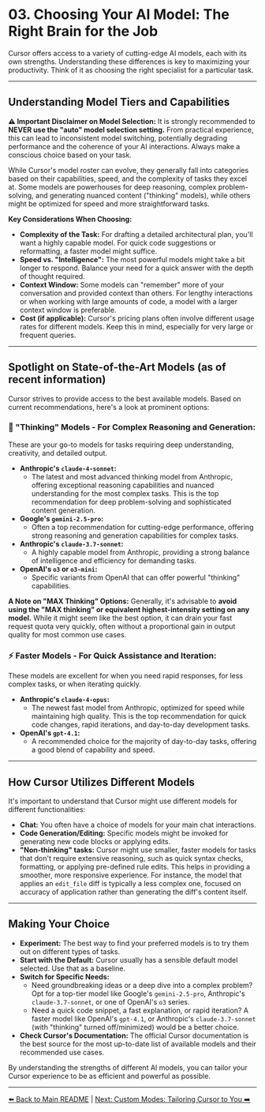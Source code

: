 # 03. Choosing Your AI Model: The Right Brain for the Job

Cursor offers access to a variety of cutting-edge AI models, each with its own strengths. Understanding these differences is key to maximizing your productivity. Think of it as choosing the right specialist for a particular task.

---

## Understanding Model Tiers and Capabilities

**⚠️ Important Disclaimer on Model Selection:** It is strongly recommended to **NEVER use the "auto" model selection setting.** From practical experience, this can lead to inconsistent model switching, potentially degrading performance and the coherence of your AI interactions. Always make a conscious choice based on your task.

While Cursor's model roster can evolve, they generally fall into categories based on their capabilities, speed, and the complexity of tasks they excel at. Some models are powerhouses for deep reasoning, complex problem-solving, and generating nuanced content ("thinking" models), while others might be optimized for speed and more straightforward tasks.

**Key Considerations When Choosing:**

*   **Complexity of the Task:** For drafting a detailed architectural plan, you'll want a highly capable model. For quick code suggestions or reformatting, a faster model might suffice.
*   **Speed vs. "Intelligence":** The most powerful models might take a bit longer to respond. Balance your need for a quick answer with the depth of thought required.
*   **Context Window:** Some models can "remember" more of your conversation and provided context than others. For lengthy interactions or when working with large amounts of code, a model with a larger context window is preferable.
*   **Cost (if applicable):** Cursor's pricing plans often involve different usage rates for different models. Keep this in mind, especially for very large or frequent queries.

---

## Spotlight on State-of-the-Art Models (as of recent information)

Cursor strives to provide access to the best available models. Based on current recommendations, here's a look at prominent options:

### 🧠 "Thinking" Models - For Complex Reasoning and Generation:

These are your go-to models for tasks requiring deep understanding, creativity, and detailed output.

*   **Anthropic's `claude-4-sonnet`:**
    *   The latest and most advanced thinking model from Anthropic, offering exceptional reasoning capabilities and nuanced understanding for the most complex tasks. This is the top recommendation for deep problem-solving and sophisticated content generation.
*   **Google's `gemini-2.5-pro`:**
    *   Often a top recommendation for cutting-edge performance, offering strong reasoning and generation capabilities for complex tasks.
*   **Anthropic's `claude-3.7-sonnet`:**
    *   A highly capable model from Anthropic, providing a strong balance of intelligence and efficiency for demanding tasks.
*   **OpenAI's `o3` or `o3-mini`:**
    *   Specific variants from OpenAI that can offer powerful "thinking" capabilities.

**A Note on "MAX Thinking" Options:** Generally, it's advisable to **avoid using the "MAX thinking" or equivalent highest-intensity setting on any model.** While it might seem like the best option, it can drain your fast request quota very quickly, often without a proportional gain in output quality for most common use cases.

### ⚡ Faster Models - For Quick Assistance and Iteration:

These models are excellent for when you need rapid responses, for less complex tasks, or when iterating quickly.

*   **Anthropic's `claude-4-opus`:**
    *   The newest fast model from Anthropic, optimized for speed while maintaining high quality. This is the top recommendation for quick code changes, rapid iterations, and day-to-day development tasks.
*   **OpenAI's `gpt-4.1`:**
    *   A recommended choice for the majority of day-to-day tasks, offering a good blend of capability and speed.

---

## How Cursor Utilizes Different Models

It's important to understand that Cursor might use different models for different functionalities:

*   **Chat:** You often have a choice of models for your main chat interactions.
*   **Code Generation/Editing:** Specific models might be invoked for generating new code blocks or applying edits.
*   **"Non-thinking" tasks:** Cursor might use smaller, faster models for tasks that don't require extensive reasoning, such as quick syntax checks, formatting, or applying pre-defined rule edits. This helps in providing a smoother, more responsive experience. For instance, the model that applies an `edit_file` diff is typically a less complex one, focused on accuracy of application rather than generating the diff's content itself.

---

## Making Your Choice

*   **Experiment:** The best way to find your preferred models is to try them out on different types of tasks.
*   **Start with the Default:** Cursor usually has a sensible default model selected. Use that as a baseline.
*   **Switch for Specific Needs:**
    *   Need groundbreaking ideas or a deep dive into a complex problem? Opt for a top-tier model like Google's `gemini-2.5-pro`, Anthropic's `claude-3.7-sonnet`, or one of OpenAI's `o3` series.
    *   Need a quick code snippet, a fast explanation, or rapid iteration? A faster model like OpenAI's `gpt-4.1`, or Anthropic's `claude-3.7-sonnet` (with "thinking" turned off/minimized) would be a better choice.
*   **Check Cursor's Documentation:** The official Cursor documentation is the best source for the most up-to-date list of available models and their recommended use cases.

By understanding the strengths of different AI models, you can tailor your Cursor experience to be as efficient and powerful as possible.

---

[⬅️ Back to Main README](../../README.md) | [Next: Custom Modes: Tailoring Cursor to You ➡️](./04-Custom-Modes-Tailoring-Cursor-to-You/README.md) 